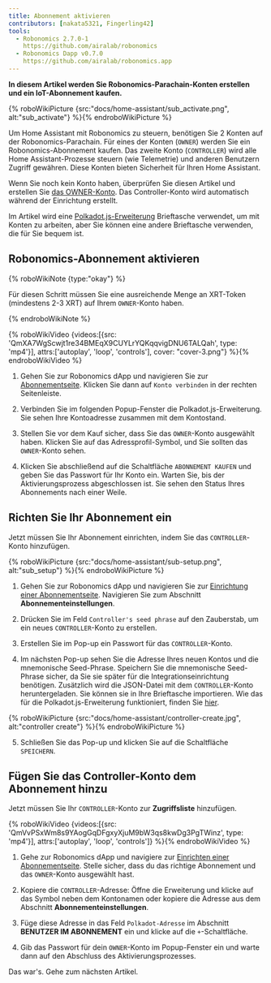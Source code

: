 ```yaml
---
title: Abonnement aktivieren
contributors: [nakata5321, Fingerling42]
tools:
  - Robonomics 2.7.0-1
    https://github.com/airalab/robonomics
  - Robonomics Dapp v0.7.0
    https://github.com/airalab/robonomics.app
---
```


**In diesem Artikel werden Sie Robonomics-Parachain-Konten erstellen und ein IoT-Abonnement kaufen.**

{% roboWikiPicture {src:"docs/home-assistant/sub_activate.png", alt:"sub_activate"} %}{% endroboWikiPicture %}

Um Home Assistant mit Robonomics zu steuern, benötigen Sie 2 Konten auf der Robonomics-Parachain. Für eines der Konten (`OWNER`) werden Sie ein Robonomics-Abonnement kaufen. Das zweite Konto (`CONTROLLER`) wird alle Home Assistant-Prozesse steuern (wie Telemetrie) und anderen Benutzern Zugriff gewähren. Diese Konten bieten Sicherheit für Ihren Home Assistant.

Wenn Sie noch kein Konto haben, überprüfen Sie diesen Artikel und erstellen Sie [das OWNER-Konto](/docs/create-account-in-dapp/). Das Controller-Konto wird automatisch während der Einrichtung erstellt.

Im Artikel wird eine [Polkadot.js-Erweiterung](https://polkadot.js.org/extension/) Brieftasche verwendet, um mit Konten zu arbeiten, aber Sie können eine andere Brieftasche verwenden, die für Sie bequem ist.

## Robonomics-Abonnement aktivieren

{% roboWikiNote {type:"okay"} %}

Für diesen Schritt müssen Sie eine ausreichende Menge an XRT-Token (mindestens 2-3 XRT) auf Ihrem `OWNER`-Konto haben.

{% endroboWikiNote %}


{% roboWikiVideo {videos:[{src: 'QmXA7WgScwjt1re34BMEqX9CUYLrYQKqqvigDNU6TALQah', type: 'mp4'}], attrs:['autoplay', 'loop', 'controls'], cover: "cover-3.png"} %}{% endroboWikiVideo %}

1. Gehen Sie zur Robonomics dApp und navigieren Sie zur [Abonnementseite](https://robonomics.app/#/rws-buy). Klicken Sie dann auf `Konto verbinden` in der rechten Seitenleiste.

2. Verbinden Sie im folgenden Popup-Fenster die Polkadot.js-Erweiterung. Sie sehen Ihre Kontoadresse zusammen mit dem Kontostand.

3. Stellen Sie vor dem Kauf sicher, dass Sie das `OWNER`-Konto ausgewählt haben. Klicken Sie auf das Adressprofil-Symbol, und Sie sollten das `OWNER`-Konto sehen.

4. Klicken Sie abschließend auf die Schaltfläche `ABONNEMENT KAUFEN` und geben Sie das Passwort für Ihr Konto ein. Warten Sie, bis der Aktivierungsprozess abgeschlossen ist. Sie sehen den Status Ihres Abonnements nach einer Weile.

## Richten Sie Ihr Abonnement ein

Jetzt müssen Sie Ihr Abonnement einrichten, indem Sie das `CONTROLLER`-Konto hinzufügen.

{% roboWikiPicture {src:"docs/home-assistant/sub-setup.png", alt:"sub_setup"} %}{% endroboWikiPicture %}

1. Gehen Sie zur Robonomics dApp und navigieren Sie zur [Einrichtung einer Abonnementseite](https://robonomics.app/#/rws-setup). Navigieren Sie zum Abschnitt **Abonnementeinstellungen**.

2. Drücken Sie im Feld `Controller's seed phrase` auf den Zauberstab, um ein neues `CONTROLLER`-Konto zu erstellen.

3. Erstellen Sie im Pop-up ein Passwort für das `CONTROLLER`-Konto.

4. Im nächsten Pop-up sehen Sie die Adresse Ihres neuen Kontos und die mnemonische Seed-Phrase. Speichern Sie die mnemonische Seed-Phrase sicher, da Sie sie später für die Integrationseinrichtung benötigen. Zusätzlich wird die JSON-Datei mit dem `CONTROLLER`-Konto heruntergeladen. Sie können sie in Ihre Brieftasche importieren. Wie das für die Polkadot.js-Erweiterung funktioniert, finden Sie [hier](/docs/create-account-in-dapp/).

{% roboWikiPicture {src:"docs/home-assistant/controller-create.jpg", alt:"controller create"} %}{% endroboWikiPicture %}

5. Schließen Sie das Pop-up und klicken Sie auf die Schaltfläche `SPEICHERN`.

## Fügen Sie das Controller-Konto dem Abonnement hinzu

Jetzt müssen Sie Ihr `CONTROLLER`-Konto zur **Zugriffsliste** hinzufügen.

{% roboWikiVideo {videos:[{src: 'QmVvPSxWm8s9YAogGqDFgxyXjuM9bW3qs8kwDg3PgTWinz', type: 'mp4'}], attrs:['autoplay', 'loop', 'controls']} %}{% endroboWikiVideo %}

1. Gehe zur Robonomics dApp und navigiere zur [Einrichten einer Abonnementseite](https://robonomics.app/#/rws-setup). Stelle sicher, dass du das richtige Abonnement und das `OWNER`-Konto ausgewählt hast.

2. Kopiere die `CONTROLLER`-Adresse: Öffne die Erweiterung und klicke auf das Symbol neben dem Kontonamen oder kopiere die Adresse aus dem Abschnitt **Abonnementeinstellungen**.

3. Füge diese Adresse in das Feld `Polkadot-Adresse` im Abschnitt **BENUTZER IM ABONNEMENT** ein und klicke auf die `+`-Schaltfläche.

4. Gib das Passwort für dein `OWNER`-Konto im Popup-Fenster ein und warte dann auf den Abschluss des Aktivierungsprozesses.

Das war's. Gehe zum nächsten Artikel.